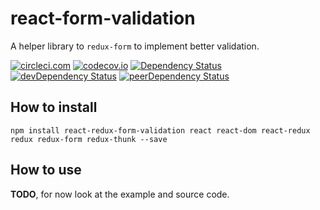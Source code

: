 # react-form-validation
A helper library to `redux-form` to implement better validation.

[![circleci.com](https://circleci.com/gh/nutgaard/react-form-validation/tree/master.svg?style=shield&circle-token=eac92b11bdaf00ced5e560c3251bcc164eecb2df)](https://circleci.com/gh/nutgaard/react-form-validation/tree/master)
[![codecov.io](https://codecov.io/github/nutgaard/react-form-validation/coverage.svg?branch=master)](https://codecov.io/github/nutgaard/react-form-validation?branch=master)
[![Dependency Status](https://david-dm.org/nutgaard/react-form-validation.svg)](https://david-dm.org/nutgaard/react-form-validation)
[![devDependency Status](https://david-dm.org/nutgaard/react-form-validation/dev-status.svg)](https://david-dm.org/nutgaard/react-form-validation#info=devDependencies)
[![peerDependency Status](https://david-dm.org/nutgaard/react-form-validation/peer-status.svg)](https://david-dm.org/nutgaard/react-form-validation#info=peerDependencies)


## How to install

```
npm install react-redux-form-validation react react-dom react-redux redux redux-form redux-thunk --save
```


## How to use

**TODO**, for now look at the example and source code.
